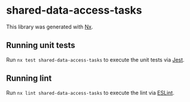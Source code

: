 # shared-data-access-tasks

This library was generated with [Nx](https://nx.dev).

## Running unit tests

Run `nx test shared-data-access-tasks` to execute the unit tests via [Jest](https://jestjs.io).

## Running lint

Run `nx lint shared-data-access-tasks` to execute the lint via [ESLint](https://eslint.org/).
